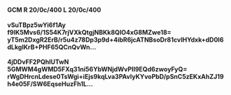#### GCM R 20/0c/400 L 20/0c/400
**vSuTBpz5wYi6f1Ay**<br/>**f9lK5Mvs6/1S54K7rjVXkQtgjNBKk8QlO4xG8MZwe18=**<br/>**yT5m2DxgR2ErB/r5u4z78Dp3p9d+4ibR6jcATNBsoDr81cvIHYdxk+dD0I6dLkglKrB+PHF65QCnQvWn...**<br/><br/>
**4jDDvFF2PQhlUTwN**<br/>**5GMWM4gWMD5FXq31ni56YbWNjdWvPll9EQd6zwoyFyQ=**<br/>**rWgDHrcnLdese0TsWgi+iEjs9kqLva3PAvlyKYvoPbD/pSnC5zEKxAhZJ19h4e05F/SW6EqseHuzFh1L...**